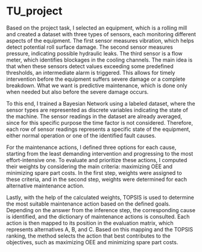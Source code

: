 # TU_project

Based on the project task, I selected an equipment, which is a rolling mill and created a dataset with three types of sensors, each monitoring different aspects of the equipment. The first sensor measures vibration, which helps detect potential roll surface damage. The second sensor measures pressure, indicating possible hydraulic leaks. The third sensor is a flow meter, which identifies blockages in the cooling channels.
The main idea is that when these sensors detect values exceeding some predefined thresholds, an intermediate alarm is triggered. This allows for timely intervention before the equipment suffers severe damage or a complete breakdown. What we want is predictive maintenance, which is done only when needed but also before the severe damage occurs.

To this end, I trained a Bayesian Network using a labeled dataset, where the sensor types are represented as discrete variables indicating the state of the machine. The sensor readings in the dataset are already averaged, since for this specific purpose the time factor is not considered. Therefore, each row of sensor readings represents a specific state of the equipment, either normal operation or one of the identified fault causes.

For the maintenance actions, I defined three options for each cause, starting from the least demanding intervention and progressing to the most effort-intensive one. To evaluate and prioritize these actions, I computed their weights by considering the main criteria: maximizing OEE and minimizing spare part costs. In the first step, weights were assigned to these criteria, and in the second step, weights were determined for each alternative maintenance action.

Lastly, with the help of the calculated weights, TOPSIS is used to determine the most suitable maintenance action based on the defined goals. Depending on the answer from the inference step, the corresponding cause is identified, and the dictionary of maintenance actions is consulted. Each action is then mapped to its position in the evaluation matrix, which represents alternatives A, B, and C. Based on this mapping and the TOPSIS ranking, the method selects the action that best contributes to the objectives, such as maximizing OEE and minimizing spare part costs.
